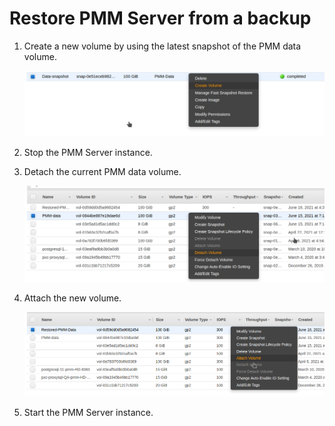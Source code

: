 # Restore PMM Server from a backup

1. Create a new volume by using the latest snapshot of the PMM data volume.

    ![!image](../../../_images/aws-marketplace.pmm.ec2.backup2.png)

2. Stop the PMM Server instance.

3. Detach the current PMM data volume.

    ![!image](../../../_images/aws-marketplace.pmm.ec2.backup3.png)

4. Attach the new volume.

    ![!image](../../../_images/aws-marketplace.pmm.ec2.backup4.png)

5. Start the PMM Server instance.